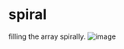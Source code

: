 # spiral
filling the array spirally.
![image](https://github.com/yeawonbong/simpleQuiz/assets/75327385/97101b3d-7f42-4140-8b9f-3106609f30f5)

